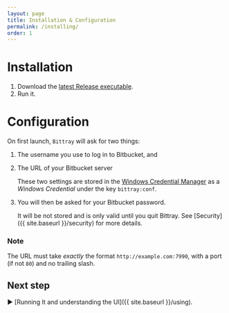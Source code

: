 ```yaml
---
layout: page
title: Installation & Configuration
permalink: /installing/
order: 1
---
```


# Installation

1. Download the [latest Release executable](https://github.com/michaelsanford/bittray/releases).
1. Run it.

# Configuration

On first launch, `Bittray` will ask for two things:

1. The username you use to log in to Bitbucket, and
1. The URL of your Bitbucket server

    These two settings are stored in the [Windows Credential Manager](https://support.microsoft.com/en-ca/help/4026814/windows-accessing-credential-manager)
    as a _Windows Credential_ under the key `bittray:conf`.

 1. You will then be asked for your Bitbucket password.
 
     It will be not stored and is only valid until you quit Bittray. See [Security]({{ site.baseurl }}/security) for more details.

### Note
The  URL must take _exactly_ the format `http://example.com:7990`, with a port (if not `80`) and no trailing slash.

## Next step

:arrow_forward: [Running It and understanding the UI]({{ site.baseurl }}/using).